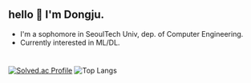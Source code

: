 ## hello :wave: I'm Dongju.
- I'm a sophomore in SeoulTech Univ, dep. of Computer Engineering.
- Currently interested in ML/DL.
#
#
[![Solved.ac Profile](http://mazassumnida.wtf/api/v2/generate_badge?boj=dove9441)](https://solved.ac/dove9441/)
![Top Langs](https://github-readme-stats.vercel.app/api/top-langs/?username=anuraghazra&layout=compact&custom_title=languages%20distribution)
